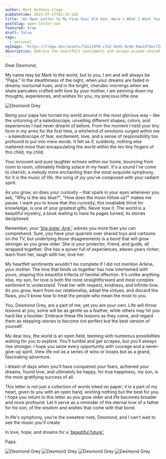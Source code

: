 ```yaml
---
author: Mark Anthony Llego
pubDatetime: 2023-07-27T02:15:28Z
title: "An Open Letter to My Five-Year Old Son: Here's What I Want You to Know"
postSlug: open-letter-son
featured: true
draft: false
tags:
  - personal
ogImage: "https://llego.dev/assets/fd11c0f8-c7a2-4e55-8c9e-9ae2374ecf33.jpg"
description: Embrace the heartfelt sentiments and unique wisdom shared by a father, Mark, to his five-year-old son Desmond Grey in this open letter. Providing a rich layer of family dynamics, life lessons, and hopes for the future, this article celebrates the extraordinary bond between a father and his child.
---
```


Dear Desmond,

My name may be Mark to the world, but to you, I am and will always be "Papa." In the stealthiness of the night, when your dreams are faded in dreamy nocturnal hues, and in the bright, cherubic mornings when we share pancakes crafted with love by your mother, I am penning down my thoughts, experiences, and wishes for you, my precious little one.

![Desmond Grey](https://llego.dev/assets/tBoPKiWCNwVRKS4jq4EmsDc.jpg)

Being your papa has turned my world around in the most glorious way – like the unturning of a kaleidoscope, unveiling different shapes, colors, and experiences I had never dreamt of before. From the moment I held your tiny form in my arms for the first time, a whirlwind of emotions surged within me - a kaleidoscope of fear, excitement, love, and a sense of responsibility too profound to put into mere words. It felt as if, suddenly, nothing else mattered more than encapsulating the world within the ten tiny fingers of this child, my child.

Your innocent and pure laughter echoes within our home, bouncing from room to room, ultimately finding solace in my heart. It's a sound I've come to cherish, a melody more enchanting than the most exquisite symphony, for it is the music of life, the song of joy you've composed with your radiant spirit.

As you grow, so does your curiosity – that spark in your eyes whenever you ask, "Why is the sky blue?", "How does the moon follow us?" makes me pause. I want you to know that this curiosity, this insatiable thirst for knowledge, is one of your greatest gifts. Never lose it. The world is a beautiful mystery, a book waiting to have its pages turned, its stories deciphered.

Remember, your ['big sister, Argi,'](https://llego.dev/posts/open-letter-daughter/) adores you more than you can comprehend. Sure, you have your quarrels over shared toys and cartoons on the TV, but underlying those disagreements is a bond that will grow stronger as you grow older. She is your protector, friend, and guide, all wrapped together. She has a quiver full of experiences, eleven years richer; learn from her, laugh with her, love her.

My heartfelt sentiments wouldn't be complete if I did not mention Arlene, your mother. The love that binds us together has now intertwined with yours, shaping this beautiful trifecta of familial affection. It's unlike anything else, my son, for love is both the most straightforward and most complex sentiment to understand. Treat her with respect, kindness, and infinite love. As you grow, learn from our relationship, adopt the virtues, and discard the flaws, you'll know how to treat the people who mean the most to you.

You, Desmond Grey, are a part of me, yet you are your own. Life will throw lessons at you; some will be as gentle as a feather, while others may hit you hard like a boulder. Embrace these life lessons as they come, and regard them as stepping-stones to become not perfect but the best version of yourself.

My dear boy, the world is an open field, teeming with numerous possibilities waiting for you to explore. You'll tumble and get scrapes, but you'll always rise stronger. I hope you seize every opportunity with courage and a never-give-up spirit. View life not as a series of wins or losses but as a grand, fascinating adventure.

I dream of days when you'll have conquered your fears, achieved your dreams, found love, and ultimately be happy, for true happiness, my son, is the most gratifying success of all.

This letter is not just a collection of words inked on paper; it is a part of my heart, given to you with an open hand, wishing nothing but the best for you. I hope you return to this letter as you grow older and life becomes broader and more profound. Let it serve as a reminder of the eternal love of a father for his son, of the wisdom and wishes that come with that bond.

In life's symphony, you're the sweetest note, Desmond, and I can't wait to see the music you'll create.

In love, hope, and dreams for a ['beautiful future'](https://llego.dev/posts/basey-samar/),

Papa.

![Desmond Grey](https://llego.dev/assets/8J62wUdLUat9AvSkmq8SjC7.jpg)
![Desmond Grey](https://llego.dev/assets/HDQ9TPSFK6hEMc9r3uaC5Ys.jpg)
![Desmond Grey](https://llego.dev/assets/qtNqF8JTADt8jxyvSVAYyeH.jpg)
![Desmond Grey](https://llego.dev/assets/fUbdrW4Ps9oC3rY7bbqJnhp.jpg)
